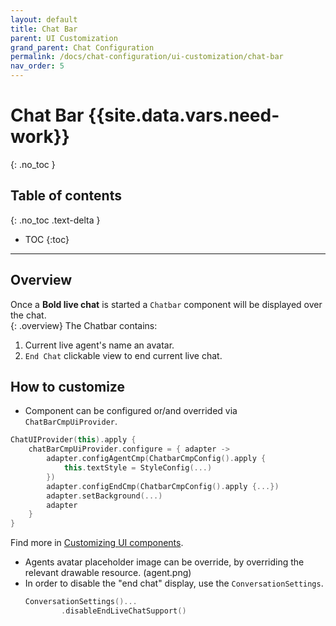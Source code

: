 ```yaml
---
layout: default
title: Chat Bar
parent: UI Customization
grand_parent: Chat Configuration 
permalink: /docs/chat-configuration/ui-customization/chat-bar
nav_order: 5
---
```


# Chat Bar {{site.data.vars.need-work}}
{: .no_toc }

## Table of contents
{: .no_toc .text-delta }

- TOC
{:toc}

---

## Overview
Once a **Bold live chat** is started a `Chatbar` component will be displayed over the chat.   
{: .overview}
The Chatbar contains:
 1. Current live agent's name an avatar.
 2. `End Chat` clickable view to end current live chat.

## How to customize

- Component can be configured or/and overrided via `ChatBarCmpUiProvider`. 
```kotlin
ChatUIProvider(this).apply {
    chatBarCmpUiProvider.configure = { adapter ->
        adapter.configAgentCmp(ChatbarCmpConfig().apply { 
            this.textStyle = StyleConfig(...)
        })
        adapter.configEndCmp(ChatbarCmpConfig().apply {...})
        adapter.setBackground(...)
        adapter
    }
}
```
Find more in [ Customizing UI components](https://github.com/bold360ai/GlobalDocs/wiki/AndroidChatCustomizations).

- Agents avatar placeholder image can be override, by overriding the relevant drawable resource. (agent.png)
- In order to disable the "end chat" display, use the `ConversationSettings`.
    ```kotlin
    ConversationSettings()...
            .disableEndLiveChatSupport()
    ```
